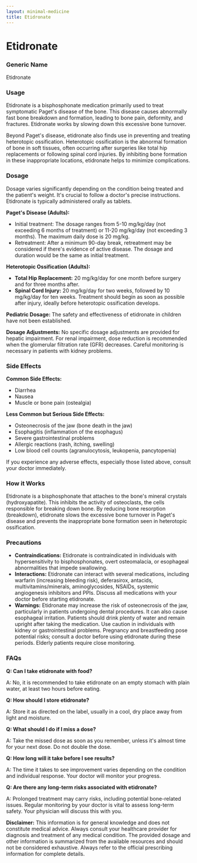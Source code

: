 ```yaml
---
layout: minimal-medicine
title: Etidronate
---
```


# Etidronate
### Generic Name
Etidronate

### Usage

Etidronate is a bisphosphonate medication primarily used to treat symptomatic Paget's disease of the bone.  This disease causes abnormally fast bone breakdown and formation, leading to bone pain, deformity, and fractures. Etidronate works by slowing down this excessive bone turnover.

Beyond Paget's disease, etidronate also finds use in preventing and treating heterotopic ossification. Heterotopic ossification is the abnormal formation of bone in soft tissues, often occurring after surgeries like total hip replacements or following spinal cord injuries.  By inhibiting bone formation in these inappropriate locations, etidronate helps to minimize complications.


### Dosage

Dosage varies significantly depending on the condition being treated and the patient's weight.  It's crucial to follow a doctor's precise instructions. Etidronate is typically administered orally as tablets.


**Paget's Disease (Adults):**

* Initial treatment:  The dosage ranges from 5-10 mg/kg/day (not exceeding 6 months of treatment) or 11-20 mg/kg/day (not exceeding 3 months). The maximum daily dose is 20 mg/kg.
* Retreatment:  After a minimum 90-day break, retreatment may be considered if there's evidence of active disease.  The dosage and duration would be the same as initial treatment.


**Heterotopic Ossification (Adults):**

* **Total Hip Replacement:** 20 mg/kg/day for one month before surgery and for three months after.
* **Spinal Cord Injury:** 20 mg/kg/day for two weeks, followed by 10 mg/kg/day for ten weeks. Treatment should begin as soon as possible after injury, ideally before heterotopic ossification develops.


**Pediatric Dosage:**  The safety and effectiveness of etidronate in children have not been established.


**Dosage Adjustments:** No specific dosage adjustments are provided for hepatic impairment.  For renal impairment, dose reduction is recommended when the glomerular filtration rate (GFR) decreases. Careful monitoring is necessary in patients with kidney problems.


### Side Effects

**Common Side Effects:**

* Diarrhea
* Nausea
* Muscle or bone pain (ostealgia)


**Less Common but Serious Side Effects:**

* Osteonecrosis of the jaw (bone death in the jaw)
* Esophagitis (inflammation of the esophagus)
* Severe gastrointestinal problems
* Allergic reactions (rash, itching, swelling)
* Low blood cell counts (agranulocytosis, leukopenia, pancytopenia)


If you experience any adverse effects, especially those listed above, consult your doctor immediately.


### How it Works

Etidronate is a bisphosphonate that attaches to the bone's mineral crystals (hydroxyapatite). This inhibits the activity of osteoclasts, the cells responsible for breaking down bone. By reducing bone resorption (breakdown), etidronate slows the excessive bone turnover in Paget's disease and prevents the inappropriate bone formation seen in heterotopic ossification.


### Precautions

* **Contraindications:**  Etidronate is contraindicated in individuals with hypersensitivity to bisphosphonates, overt osteomalacia, or esophageal abnormalities that impede swallowing.
* **Interactions:** Etidronate can interact with several medications, including warfarin (increasing bleeding risk), deferasirox, antacids, multivitamins/minerals, aminoglycosides, NSAIDs, systemic angiogenesis inhibitors and PPIs. Discuss all medications with your doctor before starting etidronate.
* **Warnings:**  Etidronate may increase the risk of osteonecrosis of the jaw, particularly in patients undergoing dental procedures.  It can also cause esophageal irritation.  Patients should drink plenty of water and remain upright after taking the medication. Use caution in individuals with kidney or gastrointestinal problems.  Pregnancy and breastfeeding pose potential risks; consult a doctor before using etidronate during these periods.  Elderly patients require close monitoring.


### FAQs

**Q: Can I take etidronate with food?**

A: No, it is recommended to take etidronate on an empty stomach with plain water, at least two hours before eating.

**Q: How should I store etidronate?**

A: Store it as directed on the label, usually in a cool, dry place away from light and moisture.

**Q: What should I do if I miss a dose?**

A: Take the missed dose as soon as you remember, unless it's almost time for your next dose. Do not double the dose.

**Q: How long will it take before I see results?**

A: The time it takes to see improvement varies depending on the condition and individual response.  Your doctor will monitor your progress.

**Q: Are there any long-term risks associated with etidronate?**

A: Prolonged treatment may carry risks, including potential bone-related issues. Regular monitoring by your doctor is vital to assess long-term safety.  Your physician will discuss this with you.

**Disclaimer:** This information is for general knowledge and does not constitute medical advice. Always consult your healthcare provider for diagnosis and treatment of any medical condition.  The provided dosage and other information is summarized from the available resources and should not be considered exhaustive. Always refer to the official prescribing information for complete details.
